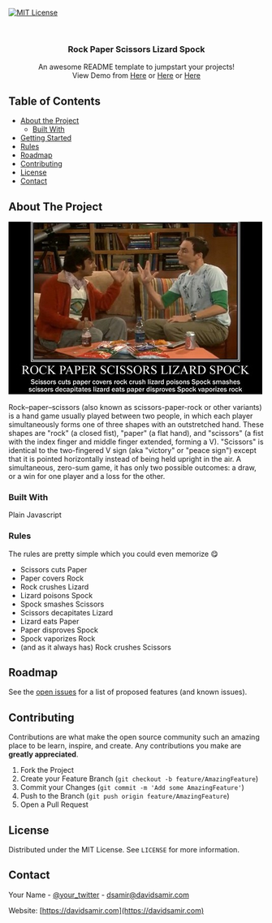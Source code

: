 [![MIT License][license-shield]][license-url]



<!-- PROJECT LOGO -->
<br />
<p align="center">

  <h3 align="center">Rock Paper Scissors Lizard Spock</h3>

  <p align="center">
    An awesome README template to jumpstart your projects!
    <br />
    View Demo from
    <a href="https://rock-paper-scissors-lizard-spock.davidsamir.com/">Here</a>
    or 
    <a href="https://rock.davidsamir.com/">Here</a>
    or
    <a href="https://hopeful-jennings-bdb25a.netlify.app/">Here</a>
  </p>
</p>



<!-- TABLE OF CONTENTS -->
## Table of Contents

* [About the Project](#about-the-project)
  * [Built With](#built-with)
* [Getting Started](#getting-started)
* [Rules](#usage)
* [Roadmap](#roadmap)
* [Contributing](#contributing)
* [License](#license)
* [Contact](#contact)



<!-- ABOUT THE PROJECT -->
## About The Project

[![Product Name Screen Shot][product-screenshot]](https://davidsamir.com)

Rock–paper–scissors (also known as scissors-paper-rock or other  variants) is a hand game usually played between two people, in which  each player simultaneously forms one of three shapes with an  outstretched hand. These shapes are "rock" (a closed fist), "paper" (a  flat hand), and "scissors" (a fist with the index finger and middle  finger extended, forming a V). "Scissors" is identical to the  two-fingered V sign (aka "victory" or "peace sign") except that it is  pointed horizontally instead of being held upright in the air. A  simultaneous, zero-sum game, it has only two possible outcomes: a draw,  or a win for one player and a loss for the other.



### Built With
Plain Javascript


### Rules
The rules are pretty simple which you could even memorize 😋
* Scissors cuts Paper 
* Paper covers Rock 
* Rock crushes  Lizard 
* Lizard poisons Spock
* Spock smashes Scissors
* Scissors decapitates Lizard
* Lizard eats Paper
* Paper  disproves Spock
* Spock vaporizes Rock
* (and as it always  has) Rock crushes Scissors


<!-- ROADMAP -->
## Roadmap

See the [open issues](https://github.com/DavidSamir/Rock-Paper-Scissors-Lizard-Spock/issues) for a list of proposed features (and known issues).



<!-- CONTRIBUTING -->
## Contributing

Contributions are what make the open source community such an amazing place to be learn, inspire, and create. Any contributions you make are **greatly appreciated**.

1. Fork the Project
2. Create your Feature Branch (`git checkout -b feature/AmazingFeature`)
3. Commit your Changes (`git commit -m 'Add some AmazingFeature'`)
4. Push to the Branch (`git push origin feature/AmazingFeature`)
5. Open a Pull Request



<!-- LICENSE -->
## License

Distributed under the MIT License. See `LICENSE` for more information.



<!-- CONTACT -->
## Contact

Your Name - [@your_twitter](https://twitter.com/Davidsamir0) - dsamir@davidsamir.com

Website: [https://davidsamir.com](https://davidsamir.com)





<!-- MARKDOWN LINKS & IMAGES -->
[contributors-shield]: https://img.shields.io/github/contributors/othneildrew/Best-README-Template.svg?style=flat-square
[contributors-url]: https://github.com/othneildrew/Best-README-Template/graphs/contributors
[forks-shield]: https://img.shields.io/github/forks/othneildrew/Best-README-Template.svg?style=flat-square
[forks-url]: https://github.com/othneildrew/Best-README-Template/network/members
[stars-shield]: https://img.shields.io/github/stars/othneildrew/Best-README-Template.svg?style=flat-square
[stars-url]: https://github.com/othneildrew/Best-README-Template/stargazers
[issues-shield]: https://img.shields.io/github/issues/othneildrew/Best-README-Template.svg?style=flat-square
[issues-url]: https://github.com/othneildrew/Best-README-Template/issues
[license-shield]: https://img.shields.io/github/license/othneildrew/Best-README-Template.svg?style=flat-square
[license-url]: https://github.com/othneildrew/Best-README-Template/blob/master/LICENSE.txt
[linkedin-shield]: https://img.shields.io/badge/-LinkedIn-black.svg?style=flat-square&logo=linkedin&colorB=555
[linkedin-url]: https://linkedin.com/in/othneildrew
[product-screenshot]: images/main.jpg